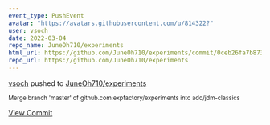 ```yaml
---
event_type: PushEvent
avatar: "https://avatars.githubusercontent.com/u/814322?"
user: vsoch
date: 2022-03-04
repo_name: JuneOh710/experiments
html_url: https://github.com/JuneOh710/experiments/commit/0ceb26fa7b8732125860fd233f6c4d482f680a0c
repo_url: https://github.com/JuneOh710/experiments
---
```


<a href='https://github.com/vsoch' target='_blank'>vsoch</a> pushed to <a href='https://github.com/JuneOh710/experiments' target='_blank'>JuneOh710/experiments</a>

<small>Merge branch 'master' of github.com:expfactory/experiments into add/jdm-classics</small>

<a href='https://github.com/JuneOh710/experiments/commit/0ceb26fa7b8732125860fd233f6c4d482f680a0c' target='_blank'>View Commit</a>